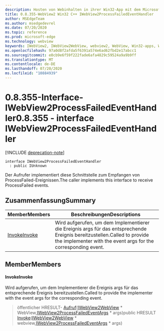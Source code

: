 ```yaml
---
description: Hosten von Webinhalten in ihrer Win32-App mit dem Microsoft Edge WebView2-Steuerelement
title: 0.8.355-WebView2 Win32 C++ IWebView2ProcessFailedEventHandler
author: MSEdgeTeam
ms.author: msedgedevrel
ms.date: 07/20/2020
ms.topic: reference
ms.prod: microsoft-edge
ms.technology: webview
keywords: IWebView2, IWebView2WebView, webview2, WebView, Win32-apps, Win32, Edge
ms.openlocfilehash: 97a0d8f2afda5f6391a574e6ad62fbd2e17abcc1
ms.sourcegitcommit: e0cb9e6f59f222fade6afa4829c59524a9a9b9ff
ms.translationtype: MT
ms.contentlocale: de-DE
ms.lasthandoff: 07/20/2020
ms.locfileid: "10884939"
---
```

# <span data-ttu-id="853b4-104">0.8.355-Interface-IWebView2ProcessFailedEventHandler</span><span class="sxs-lookup"><span data-stu-id="853b4-104">0.8.355 - interface IWebView2ProcessFailedEventHandler</span></span> 

[!INCLUDE [deprecation-note](../../includes/deprecation-note.md)]

```
interface IWebView2ProcessFailedEventHandler
  : public IUnknown
```

<span data-ttu-id="853b4-105">Der Aufrufer implementiert diese Schnittstelle zum Empfangen von ProcessFailed-Ereignissen.</span><span class="sxs-lookup"><span data-stu-id="853b4-105">The caller implements this interface to receive ProcessFailed events.</span></span>

## <span data-ttu-id="853b4-106">Zusammenfassung</span><span class="sxs-lookup"><span data-stu-id="853b4-106">Summary</span></span>

 <span data-ttu-id="853b4-107">Member</span><span class="sxs-lookup"><span data-stu-id="853b4-107">Members</span></span>                        | <span data-ttu-id="853b4-108">Beschreibungen</span><span class="sxs-lookup"><span data-stu-id="853b4-108">Descriptions</span></span>
--------------------------------|---------------------------------------------
[<span data-ttu-id="853b4-109">Invoke</span><span class="sxs-lookup"><span data-stu-id="853b4-109">Invoke</span></span>](#invoke) | <span data-ttu-id="853b4-110">Wird aufgerufen, um dem Implementierer die Ereignis args für das entsprechende Ereignis bereitzustellen.</span><span class="sxs-lookup"><span data-stu-id="853b4-110">Called to provide the implementer with the event args for the corresponding event.</span></span>

## <span data-ttu-id="853b4-111">Member</span><span class="sxs-lookup"><span data-stu-id="853b4-111">Members</span></span>

#### <span data-ttu-id="853b4-112">Invoke</span><span class="sxs-lookup"><span data-stu-id="853b4-112">Invoke</span></span> 

<span data-ttu-id="853b4-113">Wird aufgerufen, um dem Implementierer die Ereignis args für das entsprechende Ereignis bereitzustellen.</span><span class="sxs-lookup"><span data-stu-id="853b4-113">Called to provide the implementer with the event args for the corresponding event.</span></span>

> <span data-ttu-id="853b4-114">öffentlicher HRESULT- [Aufruf](#invoke)([IWebView2WebView](IWebView2WebView.md) \* WebView,[IWebView2ProcessFailedEventArgs](IWebView2ProcessFailedEventArgs.md) \* args)</span><span class="sxs-lookup"><span data-stu-id="853b4-114">public HRESULT [Invoke](#invoke)([IWebView2WebView](IWebView2WebView.md) \* webview,[IWebView2ProcessFailedEventArgs](IWebView2ProcessFailedEventArgs.md) \* args)</span></span>

